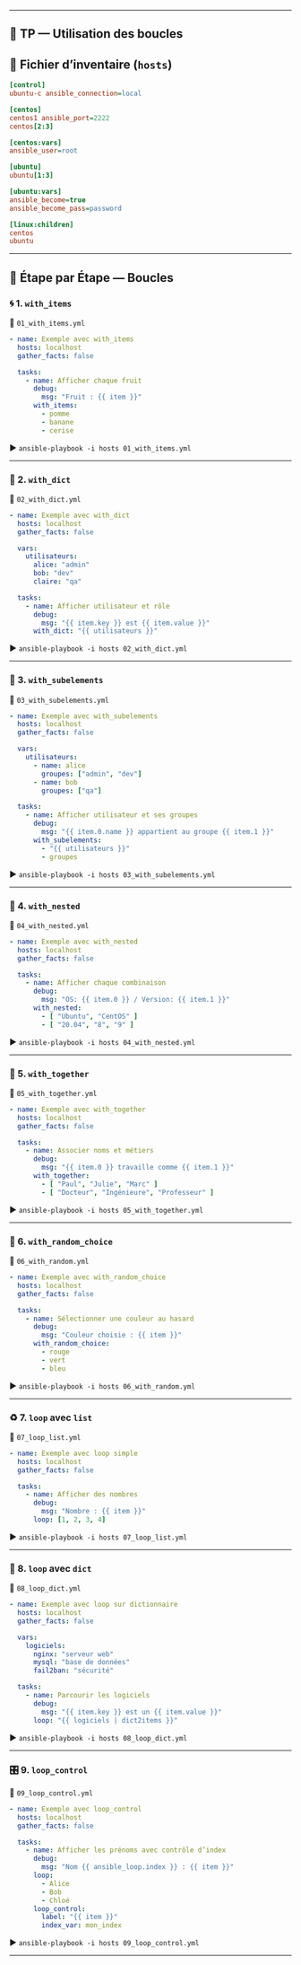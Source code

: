 

---

## 🧪 TP — Utilisation des boucles

## 🔧 Fichier d’inventaire (`hosts`)

```ini
[control]
ubuntu-c ansible_connection=local

[centos]
centos1 ansible_port=2222
centos[2:3]

[centos:vars]
ansible_user=root

[ubuntu]
ubuntu[1:3]

[ubuntu:vars]
ansible_become=true
ansible_become_pass=password

[linux:children]
centos
ubuntu
```

---

## 🧪 Étape par Étape — Boucles

### 🌀 1. `with_items`

📄 `01_with_items.yml`

```yaml
- name: Exemple avec with_items
  hosts: localhost
  gather_facts: false

  tasks:
    - name: Afficher chaque fruit
      debug:
        msg: "Fruit : {{ item }}"
      with_items:
        - pomme
        - banane
        - cerise
```

▶️ `ansible-playbook -i hosts 01_with_items.yml`

---

### 🧮 2. `with_dict`

📄 `02_with_dict.yml`

```yaml
- name: Exemple avec with_dict
  hosts: localhost
  gather_facts: false

  vars:
    utilisateurs:
      alice: "admin"
      bob: "dev"
      claire: "qa"

  tasks:
    - name: Afficher utilisateur et rôle
      debug:
        msg: "{{ item.key }} est {{ item.value }}"
      with_dict: "{{ utilisateurs }}"
```

▶️ `ansible-playbook -i hosts 02_with_dict.yml`

---

### 🧬 3. `with_subelements`

📄 `03_with_subelements.yml`

```yaml
- name: Exemple avec with_subelements
  hosts: localhost
  gather_facts: false

  vars:
    utilisateurs:
      - name: alice
        groupes: ["admin", "dev"]
      - name: bob
        groupes: ["qa"]

  tasks:
    - name: Afficher utilisateur et ses groupes
      debug:
        msg: "{{ item.0.name }} appartient au groupe {{ item.1 }}"
      with_subelements:
        - "{{ utilisateurs }}"
        - groupes
```

▶️ `ansible-playbook -i hosts 03_with_subelements.yml`

---

### 🔀 4. `with_nested`

📄 `04_with_nested.yml`

```yaml
- name: Exemple avec with_nested
  hosts: localhost
  gather_facts: false

  tasks:
    - name: Afficher chaque combinaison
      debug:
        msg: "OS: {{ item.0 }} / Version: {{ item.1 }}"
      with_nested:
        - [ "Ubuntu", "CentOS" ]
        - [ "20.04", "8", "9" ]
```

▶️ `ansible-playbook -i hosts 04_with_nested.yml`

---

### 🧩 5. `with_together`

📄 `05_with_together.yml`

```yaml
- name: Exemple avec with_together
  hosts: localhost
  gather_facts: false

  tasks:
    - name: Associer noms et métiers
      debug:
        msg: "{{ item.0 }} travaille comme {{ item.1 }}"
      with_together:
        - [ "Paul", "Julie", "Marc" ]
        - [ "Docteur", "Ingénieure", "Professeur" ]
```

▶️ `ansible-playbook -i hosts 05_with_together.yml`

---

### 🎲 6. `with_random_choice`

📄 `06_with_random.yml`

```yaml
- name: Exemple avec with_random_choice
  hosts: localhost
  gather_facts: false

  tasks:
    - name: Sélectionner une couleur au hasard
      debug:
        msg: "Couleur choisie : {{ item }}"
      with_random_choice:
        - rouge
        - vert
        - bleu
```

▶️ `ansible-playbook -i hosts 06_with_random.yml`

---

### ♻️ 7. `loop` avec `list`

📄 `07_loop_list.yml`

```yaml
- name: Exemple avec loop simple
  hosts: localhost
  gather_facts: false

  tasks:
    - name: Afficher des nombres
      debug:
        msg: "Nombre : {{ item }}"
      loop: [1, 2, 3, 4]
```

▶️ `ansible-playbook -i hosts 07_loop_list.yml`

---

### 🧾 8. `loop` avec `dict`

📄 `08_loop_dict.yml`

```yaml
- name: Exemple avec loop sur dictionnaire
  hosts: localhost
  gather_facts: false

  vars:
    logiciels:
      nginx: "serveur web"
      mysql: "base de données"
      fail2ban: "sécurité"

  tasks:
    - name: Parcourir les logiciels
      debug:
        msg: "{{ item.key }} est un {{ item.value }}"
      loop: "{{ logiciels | dict2items }}"
```

▶️ `ansible-playbook -i hosts 08_loop_dict.yml`

---

### 🎛️ 9. `loop_control`

📄 `09_loop_control.yml`

```yaml
- name: Exemple avec loop_control
  hosts: localhost
  gather_facts: false

  tasks:
    - name: Afficher les prénoms avec contrôle d’index
      debug:
        msg: "Nom {{ ansible_loop.index }} : {{ item }}"
      loop:
        - Alice
        - Bob
        - Chloé
      loop_control:
        label: "{{ item }}"
        index_var: mon_index
```

▶️ `ansible-playbook -i hosts 09_loop_control.yml`

---


